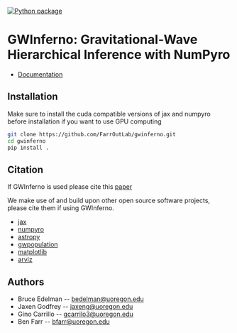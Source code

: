 [![Python package](https://github.com/FarrOutLab/GWInferno/actions/workflows/python-package.yml/badge.svg)](https://github.com/FarrOutLab/GWInferno/actions/workflows/python-package.yml)

# GWInferno: Gravitational-Wave Hierarchical Inference with NumPyro

- [Documentation](https://gwinferno.readthedocs.io/en/latest/)

## Installation

Make sure to install the cuda compatible versions of jax and numpyro before installation if you want to use GPU computing
```bash
git clone https://github.com/FarrOutLab/gwinferno.git
cd gwinferno
pip install .
```

## Citation

If GWInferno is used please cite this [paper](https://arxiv.org/abs/2210.12834)

We make use of and build upon other open source software projects, please cite them if using GWInferno.

- [jax](https://github.com/google/jax)
- [numpyro](https://github.com/pyro-ppl/numpyro)
- [astropy](https://github.com/astropy/astropy)
- [gwpopulation](https://github.com/ColmTalbot/gwpopulation)
- [matplotlib](https://github.com/matplotlib/matplotlib)
- [arviz](https://github.com/arviz-devs/arviz)

## Authors

- Bruce Edelman -- bedelman@uoregon.edu
- Jaxen Godfrey -- jaxeng@uoregon.edu
- Gino Carrillo -- gcarrilo3@uoregon.edu
- Ben Farr -- bfarr@uoregon.edu
